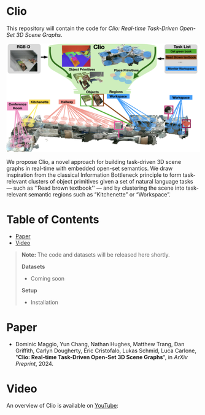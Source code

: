 # Clio

This repository will contain the code for *Clio: Real-time Task-Driven Open-Set 3D Scene Graphs*. 

![Clio](./assets/overview-figure.jpg)

We propose Clio, a novel approach for building task-driven 3D scene graphs in real-time with embedded open-set semantics. We draw inspiration from the classical Information Bottleneck principle to form task- relevant clusters of object primitives given a set of natural language tasks — such as ''Read brown textbook'' — and by clustering the scene into task-relevant semantic regions such as “Kitchenette” or “Workspace”.

# Table of Contents
* [Paper](#Paper)
* [Video](#Video)   

> **__Note:__** The code and datasets will be released here shortly.
>
> **Datasets**
> - Coming soon
>
> **Setup**
> * Installation

# Paper
* Dominic Maggio, Yun Chang, Nathan Hughes, Matthew Trang, Dan Griffith, Carlyn Dougherty, Eric Cristofalo, Lukas Schmid, Luca Carlone, "**Clio: Real-time Task-Driven Open-Set 3D Scene Graphs**", in *ArXiv Preprint*, 2024.

# Video
An overview of Clio is available on [YouTube](https://www.youtube.com/watch?v=m-HJO10qhSQ):